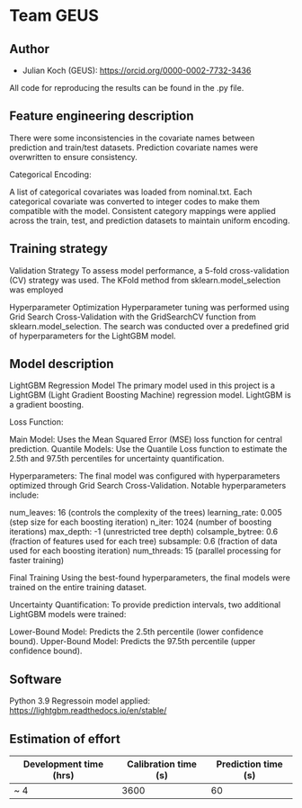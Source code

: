# Team GEUS
## Author

- Julian Koch (GEUS): https://orcid.org/0000-0002-7732-3436

All code for reproducing the results can be found in the .py file.

## Feature engineering description

There were some inconsistencies in the covariate names between prediction and train/test datasets. Prediction covariate names were overwritten to ensure consistency.

Categorical Encoding:

A list of categorical covariates was loaded from nominal.txt.
Each categorical covariate was converted to integer codes to make them compatible with the model.
Consistent category mappings were applied across the train, test, and prediction datasets to maintain uniform encoding.

## Training strategy

Validation Strategy
To assess model performance, a 5-fold cross-validation (CV) strategy was used. The KFold method from sklearn.model_selection was employed

Hyperparameter Optimization
Hyperparameter tuning was performed using Grid Search Cross-Validation with the GridSearchCV function from sklearn.model_selection. The search was conducted over a predefined grid of hyperparameters for the LightGBM model.

## Model description

LightGBM Regression Model
The primary model used in this project is a LightGBM (Light Gradient Boosting Machine) regression model. LightGBM is a gradient boosting.

Loss Function:

Main Model: Uses the Mean Squared Error (MSE) loss function for central prediction.
Quantile Models: Use the Quantile Loss function to estimate the 2.5th and 97.5th percentiles for uncertainty quantification.

Hyperparameters:
The final model was configured with hyperparameters optimized through Grid Search Cross-Validation. Notable hyperparameters include:

num_leaves: 16 (controls the complexity of the trees)
learning_rate: 0.005 (step size for each boosting iteration)
n_iter: 1024 (number of boosting iterations)
max_depth: -1 (unrestricted tree depth)
colsample_bytree: 0.6 (fraction of features used for each tree)
subsample: 0.6 (fraction of data used for each boosting iteration)
num_threads: 15 (parallel processing for faster training)

Final Training
Using the best-found hyperparameters, the final models were trained on the entire training dataset.

Uncertainty Quantification:
To provide prediction intervals, two additional LightGBM models were trained:

Lower-Bound Model: Predicts the 2.5th percentile (lower confidence bound).
Upper-Bound Model: Predicts the 97.5th percentile (upper confidence bound).

## Software

Python 3.9
Regressoin model applied: https://lightgbm.readthedocs.io/en/stable/

## Estimation of effort

| Development time (hrs) | Calibration time (s) |  Prediction time (s) | 
|------------------------|----------------------|----------------------|
| ~  4                 | 3600   | 60   |


